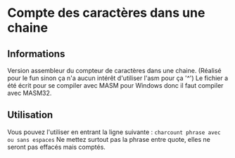 # Compte des caractères dans une chaine
## Informations
Version assembleur du compteur de caractères dans une chaine. (Réalisé pour le fun sinon ça n'a aucun intérêt d'utiliser l'asm pour ça '^')
Le fichier a été écrit pour se compiler avec MASM pour Windows donc il faut compiler avec MASM32.
## Utilisation
Vous pouvez l'utiliser en entrant la ligne suivante :
`charcount phrase avec ou sans espaces`
Ne mettez surtout pas la phrase entre quote, elles ne seront pas effacés mais comptés.
